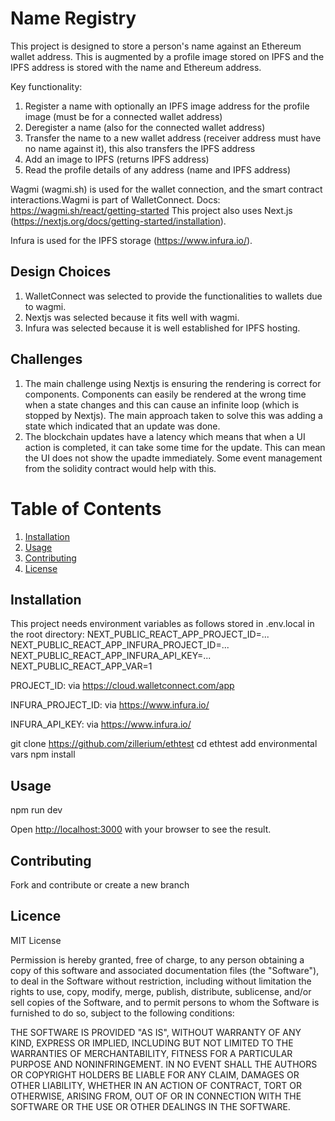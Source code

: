 # Name Registry
This project is designed to store a person's name against an Ethereum wallet address. This is augmented by a profile image stored on IPFS and the IPFS address is stored with the name and Ethereum address.

Key functionality:
1. Register a name with optionally an IPFS image address for the profile image (must be for a connected wallet address)
2. Deregister a name (also for the connected wallet address)
3. Transfer the name to a new wallet address (receiver address must have no name against it), this also transfers the IPFS address
4. Add an image to IPFS (returns IPFS address)
5. Read the profile details of any address (name and IPFS address)

Wagmi (wagmi.sh) is used for the wallet connection, and the smart contract interactions.Wagmi is part of WalletConnect. Docs: https://wagmi.sh/react/getting-started 
This project also uses Next.js (https://nextjs.org/docs/getting-started/installation).

Infura is used for the IPFS storage (https://www.infura.io/). 

## Design Choices

1. WalletConnect was selected to provide the functionalities to wallets due to wagmi.
2. Nextjs was selected because it fits well with wagmi.
3. Infura was selected because it is well established for IPFS hosting.

## Challenges

1. The main challenge using Nextjs is ensuring the rendering is correct for components. Components can easily be rendered at the wrong time when a state changes and this can cause an infinite loop (which is stopped by Nextjs). The main approach taken to solve this was adding a state which indicated that an update was done.
2. The blockchain updates have a latency which means that when a UI action is completed, it can take some time for the update. This can mean the UI does not show the upadte immediately. Some event management from the solidity contract would help with this. 

# Table of Contents
1. [Installation](#installation)
2. [Usage](#usage)
3. [Contributing](#contributing)
4. [License](#license)

## Installation
This project needs environment variables as follows stored in .env.local in the root directory:
NEXT_PUBLIC_REACT_APP_PROJECT_ID=...
NEXT_PUBLIC_REACT_APP_INFURA_PROJECT_ID=...
NEXT_PUBLIC_REACT_APP_INFURA_API_KEY=...
NEXT_PUBLIC_REACT_APP_VAR=1

PROJECT_ID: via https://cloud.walletconnect.com/app

INFURA_PROJECT_ID: via https://www.infura.io/

INFURA_API_KEY: via https://www.infura.io/ 

git clone https://github.com/zillerium/ethtest
cd ethtest
add environmental vars
npm install

## Usage

npm run dev

Open [http://localhost:3000](http://localhost:3000) with your browser to see the result.

## Contributing

Fork and contribute or create a new branch

## Licence

MIT License

Permission is hereby granted, free of charge, to any person obtaining a copy
of this software and associated documentation files (the "Software"), to deal
in the Software without restriction, including without limitation the rights
to use, copy, modify, merge, publish, distribute, sublicense, and/or sell
copies of the Software, and to permit persons to whom the Software is
furnished to do so, subject to the following conditions:

THE SOFTWARE IS PROVIDED "AS IS", WITHOUT WARRANTY OF ANY KIND, EXPRESS OR
IMPLIED, INCLUDING BUT NOT LIMITED TO THE WARRANTIES OF MERCHANTABILITY,
FITNESS FOR A PARTICULAR PURPOSE AND NONINFRINGEMENT. IN NO EVENT SHALL THE
AUTHORS OR COPYRIGHT HOLDERS BE LIABLE FOR ANY CLAIM, DAMAGES OR OTHER
LIABILITY, WHETHER IN AN ACTION OF CONTRACT, TORT OR OTHERWISE, ARISING FROM,
OUT OF OR IN CONNECTION WITH THE SOFTWARE OR THE USE OR OTHER DEALINGS IN THE
SOFTWARE.

